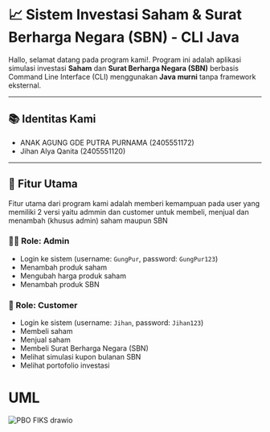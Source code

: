 # 📈 Sistem Investasi Saham & Surat Berharga Negara (SBN) - CLI Java

Hallo, selamat datang pada program kami!. Program ini adalah aplikasi simulasi investasi **Saham** dan **Surat Berharga Negara (SBN)** berbasis Command Line Interface (CLI) menggunakan **Java murni** tanpa framework eksternal.

---

## 📚 Identitas Kami
- ANAK AGUNG GDE PUTRA PURNAMA (2405551172)
- Jihan Alya Qanita (2405551120)

---

## 🧠 Fitur Utama
Fitur utama dari program kami adalah memberi kemampuan pada user yang memiliki 2 versi yaitu admmin dan customer untuk membeli, menjual dan menambah (khusus admin) saham maupun SBN

### 👨‍💼 Role: Admin
- Login ke sistem (username: `GungPur`, password: `GungPur123`)
- Menambah produk saham
- Mengubah harga produk saham
- Menambah produk SBN

### 👤 Role: Customer
- Login ke sistem (username: `Jihan`, password: `Jihan123`)
- Membeli saham
- Menjual saham
- Membeli Surat Berharga Negara (SBN)
- Melihat simulasi kupon bulanan SBN
- Melihat portofolio investasi

# UML
![PBO FIKS drawio](https://github.com/user-attachments/assets/f01eb260-a275-4bad-b796-d138514c37f1)

